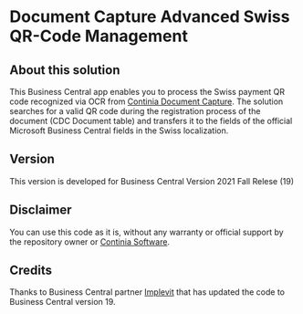 # Document Capture Advanced Swiss QR-Code Management #

## About this solution ##
This Business Central app enables you to process the Swiss payment QR code recognized via OCR from [Continia Document Capture](https://www.continia.com). The solution searches for a valid QR code during the registration process of the document (CDC Document table) and transfers it to the fields of the official Microsoft Business Central fields in the Swiss localization.

## Version ##
This version is developed for Business Central Version 2021 Fall Relese (19)

## Disclaimer ##
You can use this code as it is, without any warranty or official support by the repository owner or [Continia Software](https://www.continia.com "Continia Software").

## Credits ##
Thanks to Business Central partner [Implevit](https://www.implevit.ch) that has updated the code to Business Central version 19.
